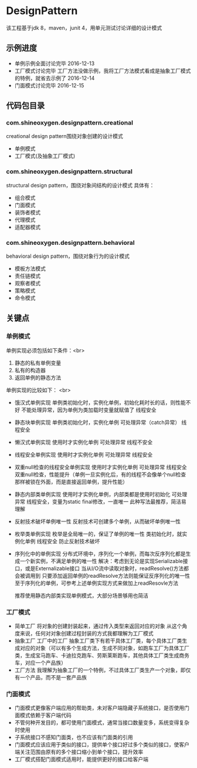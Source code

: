 # DesignPattern
该工程基于jdk 8，maven，junit 4，用单元测试讨论详细的设计模式

## 示例进度
- 单例示例全面讨论完毕 2016-12-13
- 工厂模式讨论完毕
	工厂方法没做示例，我将工厂方法模式看成是抽象工厂模式的特例，就省去示例了
	2016-12-14
- 门面模式讨论完毕  2016-12-15

## 代码包目录
### com.shineoxygen.designpattern.creational 
creational design pattern围绕对象创建的设计模式
- 单例模式
- 工厂模式(及抽象工厂模式)

### com.shineoxygen.designpattern.structural
structural design pattern，围绕对象间结构的设计模式
具体有：
- 组合模式
- 门面模式
- 装饰者模式
- 代理模式
- 适配器模式

### com.shineoxygen.designpattern.behavioral
behavioral design pattern，围绕对象行为的设计模式
- 模板方法模式
- 责任链模式
- 观察者模式
- 策略模式
- 命令模式
 
##  关键点
### 单例模式
单例实现必须包括如下条件：\<br>
1. 静态的私有单例变量
2. 私有的构造器
3. 返回单例的静态方法

单例实现的比较如下：  \<br>

- 饿汉式单例实现
	单例类初始化时，实例化单例，初始化耗时长的话，则性能不好
	不能处理异常，因为单例为类加载时变量就赋值了
	线程安全
- 静态块单例实现
	单例类初始化时，实例化单例
	可处理异常（catch异常）
	线程安全
- 懒汉式单例实现
	使用时才实例化单例
	可处理异常
	线程不安全
- 线程安全单例实现
	使用时才实例化单例
	可处理异常
	线程安全
- 双重null检查的线程安全单例实现
	使用时才实例化单例
	可处理异常
	线程安全
	双重null检查，性能提升（单例一旦实例化后，有的线程不会像单个null检查那样被锁在外面，而是直接返回单例，提升性能）
- 静态内部类单例实现
	使用时才实例化单例，内部类都是使用时初始化
	可处理异常
	线程安全，变量为static final修改，一直唯一
	此种写法最推荐，简洁易理解
- 反射技术破坏单例唯一性
	反射技术可创建多个单例，从而破坏单例唯一性
- 枚举类单例实现
	枚举是全局唯一的，保证了单例的唯一性
	类初始化时，就实例化单例
	线程安全
	防止反射技术破坏
- 序列化中的单例实现
	分布式环境中，序列化一个单例，而每次反序列化都是生成一个新实例，不满足单例的唯一性
	解决：考虑到无论是实现Serializable接口，或是Externalizable接口
			  当从I/O流中读取对象时，readResolve()方法都会被调用到
			  只要添加返回单例的readResolve方法则能保证反序列化的唯一性
			  至于序列化的单例，可参考上述单例实现方式来做加上readResovle方法

	推荐使用静态内部类实现单例模式，大部分场景够用也简洁

### 工厂模式
- 简单工厂
	将对象的创建封装起来，通过传入类型来返回对应的对象
	从这个角度来说，任何对对象创建过程封装的方式我都理解为工厂模式
- 抽象工厂
	工厂中的工厂
	抽象工厂类下有若干具体工厂类，每个具体工厂类生成对应的对象（可以有多个生成方法，生成不同对象，如跑车工厂为具体工厂类，生成宝马跑车、卡迪拉克跑车、劳斯莱斯跑车，其他具体工厂类生成商务车，对应一个产品族）
- 工厂方法
	我理解为抽象工厂的一个特例，不过具体工厂类生产一个对象，即仅有一个产品，而不是一套产品族

### 门面模式
- 门面模式更像客户端应用的帮助类，未对客户端隐藏子系统接口，是否使用门面模式依赖于客户端代码
- 不管何种开发目的，都可使用门面模式，通常当接口数量变多，系统变得复杂时使用
- 子系统接口不感知门面类，也不应该有门面类的引用
- 门面模式应该应用于类似的接口，提供单个接口好过多个类似的接口，使客户端关注范围由原有的多个接口缩小到单个接口，提升效率
- 工厂模式搭配门面模式适用时，能提供更好的接口给客户端
